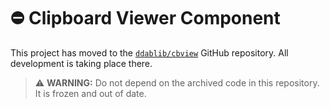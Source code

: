 # :no_entry: Clipboard Viewer Component

This project has moved to the [`ddablib/cbview`](https://github.com/ddablib/cbview) GitHub repository. All development is taking place there.

> :warning: **WARNING:** Do not depend on the archived code in this repository. It is frozen and out of date.
